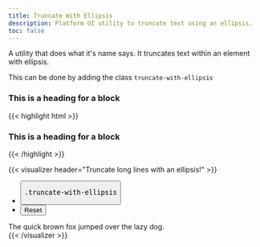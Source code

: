 ```yaml
---
title: Truncate With Ellipsis
description: Platform UI utility to truncate text using an ellipsis.
toc: false
---
```

A utility that does what it's name says. It truncates text within an element with ellipsis.

This can be done by adding the class `truncate-with-ellipsis`

<div class="block-container">
    <div class="block block-6 tablet-up-3">
        <h3 class="truncate-with-ellipsis">This is a heading for a block</h3>
    </div>
</div>

<div class="mt-3 mb-4">
{{< highlight html >}}
<h3 class="truncate-with-ellipsis">This is a heading for a block</h3>
{{< /highlight >}}
</div>

{{< visualizer header="Truncate long lines with an ellipsis!" >}}
<div class="actions block">
  <ul class="list">
    <li>
      <button class="button" data-example-elements="truncate-with-ellipsis">
        <pre>.truncate-with-ellipsis</pre>
      </button>
    </li>
    <li>
      <button class="button button--salmon text--white" data-reset="true">
        Reset
      </button>
    </li>
  </ul>
</div>
<div class="results rounded-2 block background--dark p-3" data-default-class="block-container flex--center-content">
  <div class="block block-9 h-100 card transition">
    <span class="text--size-md">The quick brown fox jumped over the lazy dog.</span>
  </div>
</div>
{{< /visualizer >}}
